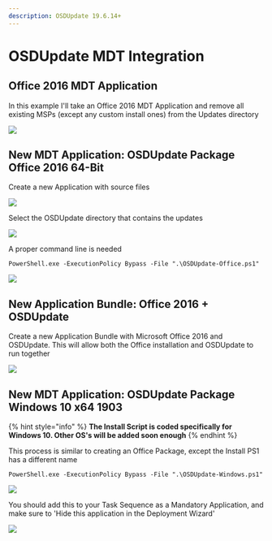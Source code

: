 ```yaml
---
description: OSDUpdate 19.6.14+
---
```


# OSDUpdate MDT Integration

## Office 2016 MDT Application

In this example I'll take an Office 2016 MDT Application and remove all existing MSPs \(except any custom install ones\) from the Updates directory

![](../../../.gitbook/assets/image%20%28251%29.png)

## New MDT Application: OSDUpdate Package Office 2016 64-Bit

Create a new Application with source files

![](../../../.gitbook/assets/image%20%28132%29.png)

Select the OSDUpdate directory that contains the updates

![](../../../.gitbook/assets/image%20%2883%29.png)

A proper command line is needed

```text
PowerShell.exe -ExecutionPolicy Bypass -File ".\OSDUpdate-Office.ps1"
```

![](../../../.gitbook/assets/image%20%28154%29.png)

## New Application Bundle: Office 2016 + OSDUpdate

Create a new Application Bundle with Microsoft Office 2016 and OSDUpdate.  This will allow both the Office installation and OSDUpdate to run together

![](../../../.gitbook/assets/image%20%28324%29.png)

## New MDT Application: OSDUpdate Package Windows 10 x64 1903

{% hint style="info" %}
**The Install Script is coded specifically for Windows 10.  Other OS's will be added soon enough**
{% endhint %}

This process is similar to creating an Office Package, except the Install PS1 has a different name

```text
PowerShell.exe -ExecutionPolicy Bypass -File ".\OSDUpdate-Windows.ps1"
```

![](../../../.gitbook/assets/image%20%28135%29.png)

You should add this to your Task Sequence as a Mandatory Application, and make sure to 'Hide this application in the Deployment Wizard'

![](../../../.gitbook/assets/image%20%28131%29.png)



